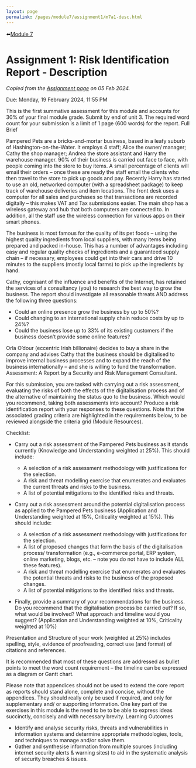 ```yaml
---
layout: page
permalink: /pages/module7/assignment1/m7a1-desc.html
---
```


⬅️[Module 7](/pages/module7.html)

# Assignment 1: Risk Identification Report - Description

*Copied from the [Assignment page](https://www.my-course.co.uk/mod/assign/view.php?id=943392) on 05 Feb 2024.*

Due: Monday, 19 February 2024, 11:55 PM

This is the first summative assessment for this module and accounts for 30% of your final module grade. Submit by end of unit 3. The required word count for your submission is a limit of 1 page (600 words) for the report.
Full Brief

Pampered Pets are a bricks-and-mortar business, based in a leafy suburb of Hashington-on-the-Water. It employs 4 staff; Alice the owner/ manager; Cathy the shop manager; Andrea the store assistant and Harry the warehouse manager. 90% of their business is carried out face to face, with people coming into the store to buy items. A small percentage of clients will email their orders – once these are ready the staff email the clients who then travel to the store to pick up goods and pay. Recently Harry has started to use an old, networked computer (with a spreadsheet package) to keep track of warehouse deliveries and item locations. The front desk uses a computer for all sales and purchases so that transactions are recorded digitally – this makes VAT and Tax submissions easier. The main shop has a wireless gateway and hub that both computers are connected to. In addition, all the staff use the wireless connection for various apps on their smart phones.

The business is most famous for the quality of its pet foods – using the highest quality ingredients from local suppliers, with many items being prepared and packed in-house. This has a number of advantages including easy and regular quality checks of ingredients and a guaranteed supply chain – if necessary, employees could get into their cars and drive 10 minutes to the suppliers (mostly local farms) to pick up the ingredients by hand.

Cathy, cognisant of the influence and benefits of the Internet, has retained the services of a consultancy (you) to research the best way to grow the business. The report should investigate all reasonable threats AND address the following three questions:

- Could an online presence grow the business by up to 50%?
- Could changing to an international supply chain reduce costs by up to 24%?
- Could the business lose up to 33% of its existing customers if the business doesn’t provide some online features?

Orla O’dour (eccentric Irish billionaire) decides to buy a share in the company and advises Cathy that the business should be digitalised to improve internal business processes and to expand the reach of the business internationally – and she is willing to fund the transformation.
Assessment: A Report by a Security and Risk Management Consultant.

For this submission, you are tasked with carrying out a risk assessment, evaluating the risks of both the effects of the digitalisation process and of the alternative of maintaining the status quo to the business. Which would you recommend, taking both assessments into account? Produce a risk identification report with your responses to these questions. Note that the associated grading criteria are highlighted in the requirements below, to be reviewed alongside the criteria grid (Module Resources).

Checklist:

- Carry out a risk assessment of the Pampered Pets business as it stands currently (Knowledge and Understanding weighted at 25%). This should include:
    - A selection of a risk assessment methodology with justifications for the selection.
    - A risk and threat modelling exercise that enumerates and evaluates the current threats and risks to the business.
    - A list of potential mitigations to the identified risks and threats.

- Carry out a risk assessment around the potential digitalisation process as applied to the Pampered Pets business (Application and Understanding weighted at 15%, Criticality weighted at 15%). This should include:
    - A selection of a risk assessment methodology with justifications for the selection.
    - A list of proposed changes that form the basis of the digitalisation process/ transformation (e.g., e-commerce portal, ERP system, online marketing, blogs, etc. – note you do not have to include ALL these features).
    - A risk and threat modelling exercise that enumerates and evaluates the potential threats and risks to the business of the proposed changes.
    - A list of potential mitigations to the identified risks and threats.

- Finally, provide a summary of your recommendations for the business. Do you recommend that the digitalisation process be carried out? If so, what would be involved? What approach and timeline would you suggest? (Application and Understanding weighted at 10%, Criticality weighted at 10%)

Presentation and Structure of your work (weighted at 25%) includes spelling, style, evidence of proofreading, correct use (and format) of citations and references.

It is recommended that most of these questions are addressed as bullet points to meet the word count requirement – the timeline can be expressed as a diagram or Gantt chart.

Please note that appendices should not be used to extend the core report as reports should stand alone, complete and concise, without the appendices. They should really only be used if required, and only for supplementary and/ or supporting information. One key part of the exercises in this module is the need to be to be able to express ideas succinctly, concisely and with necessary brevity.
Learning Outcomes

- Identify and analyse security risks, threats and vulnerabilities in information systems and determine appropriate methodologies, tools, and techniques to manage and/or solve them.
- Gather and synthesise information from multiple sources (including internet security alerts & warning sites) to aid in the systematic analysis of security breaches & issues.

